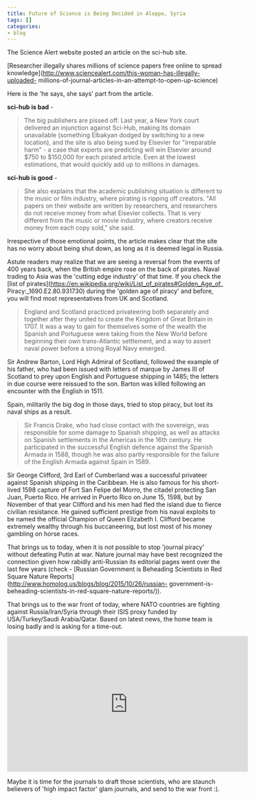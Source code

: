 ```yaml
---
title: Future of Science is Being Decided in Aleppo, Syria
tags: []
categories:
- blog
---
```

The Science Alert website posted an article on the sci-hub site.
<!--more-->

[Researcher illegally shares millions of science papers free online to spread
knowledge](http://www.sciencealert.com/this-woman-has-illegally-uploaded-
millions-of-journal-articles-in-an-attempt-to-open-up-science)

Here is the 'he says, she says' part from the article.

**sci-hub is bad** -

> The big publishers are pissed off. Last year, a New York court delivered an
injunction against Sci-Hub, making its domain unavailable (something Elbakyan
dodged by switching to a new location), and the site is also being sued by
Elsevier for "irreparable harm" - a case that experts are predicting will win
Elsevier around $750 to $150,000 for each pirated article. Even at the lowest
estimations, that would quickly add up to millions in damages.

**sci-hub is good** \- 

> She also explains that the academic publishing situation is different to the
music or film industry, where pirating is ripping off creators. "All papers on
their website are written by researchers, and researchers do not receive money
from what Elsevier collects. That is very different from the music or movie
industry, where creators receive money from each copy sold," she said.

Irrespective of those emotional points, the article makes clear that the site
has no worry about being shut down, as long as it is deemed legal in Russia.

Astute readers may realize that we are seeing a reversal from the events of
400 years back, when the British empire rose on the back of pirates. Naval
trading to Asia was the 'cutting edge industry' of that time. If you check the
[list of pirates](https://en.wikipedia.org/wiki/List_of_pirates#Golden_Age_of_
Piracy:_1690.E2.80.931730) during the 'golden age of piracy' and before, you
will find most representatives from UK and Scotland.

> England and Scotland practiced privateering both separately and together
after they united to create the Kingdom of Great Britain in 1707. It was a way
to gain for themselves some of the wealth the Spanish and Portuguese were
taking from the New World before beginning their own trans-Atlantic
settlement, and a way to assert naval power before a strong Royal Navy
emerged.

Sir Andrew Barton, Lord High Admiral of Scotland, followed the example of his
father, who had been issued with letters of marque by James III of Scotland to
prey upon English and Portuguese shipping in 1485; the letters in due course
were reissued to the son. Barton was killed following an encounter with the
English in 1511.

Spain, militarily the big dog in those days, tried to stop piracy, but lost
its naval ships as a result.

> Sir Francis Drake, who had close contact with the sovereign, was responsible
for some damage to Spanish shipping, as well as attacks on Spanish settlements
in the Americas in the 16th century. He participated in the successful English
defence against the Spanish Armada in 1588, though he was also partly
responsible for the failure of the English Armada against Spain in 1589.

Sir George Clifford, 3rd Earl of Cumberland was a successful privateer against
Spanish shipping in the Caribbean. He is also famous for his short-lived 1598
capture of Fort San Felipe del Morro, the citadel protecting San Juan, Puerto
Rico. He arrived in Puerto Rico on June 15, 1598, but by November of that year
Clifford and his men had fled the island due to fierce civilian resistance. He
gained sufficient prestige from his naval exploits to be named the official
Champion of Queen Elizabeth I. Clifford became extremely wealthy through his
buccaneering, but lost most of his money gambling on horse races.

That brings us to today, when it is not possible to stop 'journal piracy'
without defeating Putin at war. Nature journal may have best recognized the
connection given how rabidly anti-Russian its editorial pages went over the
last few years (check - [Russian Government is Beheading Scientists in Red
Square Nature Reports](http://www.homolog.us/blogs/blog/2015/10/26/russian-
government-is-beheading-scientists-in-red-square-nature-reports/)).

That brings us to the war front of today, where NATO countries are fighting
against Russia/Iran/Syria through their ISIS proxy funded by USA/Turkey/Saudi
Arabia/Qatar. Based on latest news, the home team is losing badly and is
asking for a time-out.

<iframe width="560" height="315" src="http://www.youtube.com/embed/4RIvpEOAhKY" frameborder="0"> </iframe>

Maybe it is time for the journals to draft those scientists, who are staunch
believers of 'high impact factor' glam journals, and send to the war front :).

